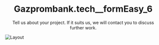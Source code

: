 # <h1 align="center">Gazprombank.tech__formEasy_6</h1>
<p align="center">Tell us about your project. If it suits us, we will contact you to discuss further work.</p>
<img src="https://postimg.cc/0KRhhsf4" alt="Layout">
